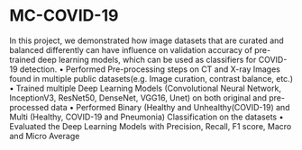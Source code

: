 # MC-COVID-19
In this project, we demonstrated how image datasets that
are curated and balanced differently can have influence on
validation accuracy of pre-trained deep learning models,
which can be used as classifiers for COVID-19 detection.
• Performed Pre-processing steps on CT and X-ray Images
found in multiple public datasets(e.g. Image curation, contrast
balance, etc.)
• Trained multiple Deep Learning Models (Convolutional Neural
Network, InceptionV3, ResNet50, DenseNet, VGG16, Unet)
on both original and pre-processed data
• Performed Binary (Healthy and Unhealthy(COVID-19) and
Multi (Healthy, COVID-19 and Pneumonia) Classification on
the datasets
• Evaluated the Deep Learning Models with Precision, Recall, F1
score, Macro and Micro Average
